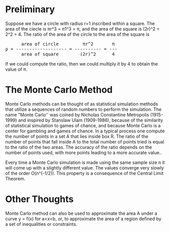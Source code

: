 Preliminary
===========
Suppose we have a circle with radius r=1 inscribed within a square. The area of the ciecle is πr^3 = π1^3 = π, and the area of the square is (2r)^2 = 2^2 = 4. The ratio of the area of the circle to the area of the square is

<pre>
      area of circle         πr^2       π
ρ = ------------------- = ---------- = ---
      area of square        (2r)^2      4
</pre> 

If we could compute the ratio, then we could multiply it by 4 to obtain the value of π.


The Monte Carlo Method
======================
Monte Carlo methods can be thought of as statistical simulation methods that utilize a sequences of random numbers to perform the simulation.  The name "Monte Carlo'' was coined by Nicholas Constantine Metropolis (1915-1999) and inspired by Stanslaw Ulam (1909-1986), because of the similarity of statistical simulation to games of chance, and because Monte Carlo is a center for gambling and games of chance.  In a typical process one compute the number of points in a set A that lies inside box R.  The ratio of the number of points that fall inside A to the total number of points tried is equal to the ratio of the two areas.  The accuracy of the ratio depends on the number of points used, with more points leading to a more accurate value.. 

Every time a Monte Carlo simulation is made using the same sample size n it will come up with a slightly different value. The values converge very slowly of the order O(n^(-1/2)).  This property is a consequence of the Central Limit Theorem.


Other Thoughts
==============
Monte Carlo method can also be used to approximate the area A under a curve y = f(x) for a<x<b, or, to approximate the area of a region defined by a set of inequalities or constraints.
